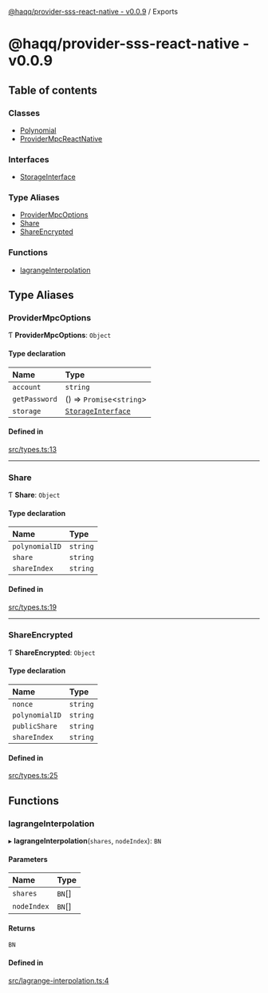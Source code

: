 [@haqq/provider-sss-react-native - v0.0.9](README.md) / Exports

# @haqq/provider-sss-react-native - v0.0.9

## Table of contents

### Classes

- [Polynomial](classes/Polynomial.md)
- [ProviderMpcReactNative](classes/ProviderMpcReactNative.md)

### Interfaces

- [StorageInterface](interfaces/StorageInterface.md)

### Type Aliases

- [ProviderMpcOptions](modules.md#providersssoptions)
- [Share](modules.md#share)
- [ShareEncrypted](modules.md#shareencrypted)

### Functions

- [lagrangeInterpolation](modules.md#lagrangeinterpolation)

## Type Aliases

### ProviderMpcOptions

Ƭ **ProviderMpcOptions**: `Object`

#### Type declaration

| Name | Type |
| :------ | :------ |
| `account` | `string` |
| `getPassword` | () => `Promise`<`string`\> |
| `storage` | [`StorageInterface`](interfaces/StorageInterface.md) |

#### Defined in

[src/types.ts:13](https://github.com/haqq-network/haqq-wallet-provider-sss-react-native/blob/a5c6066/src/types.ts#L13)

___

### Share

Ƭ **Share**: `Object`

#### Type declaration

| Name | Type |
| :------ | :------ |
| `polynomialID` | `string` |
| `share` | `string` |
| `shareIndex` | `string` |

#### Defined in

[src/types.ts:19](https://github.com/haqq-network/haqq-wallet-provider-sss-react-native/blob/a5c6066/src/types.ts#L19)

___

### ShareEncrypted

Ƭ **ShareEncrypted**: `Object`

#### Type declaration

| Name | Type |
| :------ | :------ |
| `nonce` | `string` |
| `polynomialID` | `string` |
| `publicShare` | `string` |
| `shareIndex` | `string` |

#### Defined in

[src/types.ts:25](https://github.com/haqq-network/haqq-wallet-provider-sss-react-native/blob/a5c6066/src/types.ts#L25)

## Functions

### lagrangeInterpolation

▸ **lagrangeInterpolation**(`shares`, `nodeIndex`): `BN`

#### Parameters

| Name | Type |
| :------ | :------ |
| `shares` | `BN`[] |
| `nodeIndex` | `BN`[] |

#### Returns

`BN`

#### Defined in

[src/lagrange-interpolation.ts:4](https://github.com/haqq-network/haqq-wallet-provider-sss-react-native/blob/a5c6066/src/lagrange-interpolation.ts#L4)
